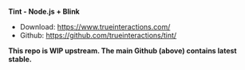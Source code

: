 **Tint - Node.js + Blink**

* Download: https://www.trueinteractions.com/
* Github: https://github.com/trueinteractions/tint/

**This repo is WIP upstream.  The main Github (above) contains latest stable.**


